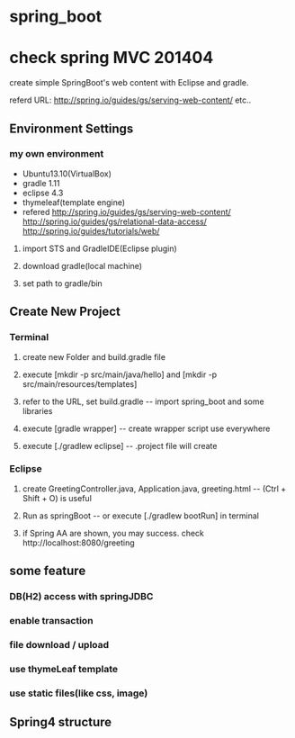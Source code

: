 spring_boot
===========

# check spring MVC 201404

create simple SpringBoot's web content with Eclipse and gradle.

referd URL:
http://spring.io/guides/gs/serving-web-content/
etc..

## Environment Settings

### my own environment

- Ubuntu13.10(VirtualBox)
- gradle 1.11
- eclipse 4.3
- thymeleaf(template engine)
- refered http://spring.io/guides/gs/serving-web-content/
	http://spring.io/guides/gs/relational-data-access/
	http://spring.io/guides/tutorials/web/

1. import STS and GradleIDE(Eclipse plugin)

2. download gradle(local machine)

3. set path to gradle/bin

## Create New Project

### Terminal

1. create new Folder and build.gradle file

2. execute [mkdir -p src/main/java/hello] and [mkdir -p src/main/resources/templates]

3. refer to the URL, set build.gradle -- import spring_boot and some libraries

4. execute [gradle wrapper] -- create wrapper script use everywhere

5. execute [./gradlew eclipse] -- .project file will create

### Eclipse

1. create GreetingController.java, Application.java, greeting.html -- (Ctrl + Shift + O) is useful

2. Run as springBoot -- or execute [./gradlew bootRun] in terminal

3. if Spring AA are shown, you may success. check http://localhost:8080/greeting


## some feature

### DB(H2) access with springJDBC

### enable transaction

### file download / upload

### use thymeLeaf template

### use static files(like css, image)


## Spring4 structure

